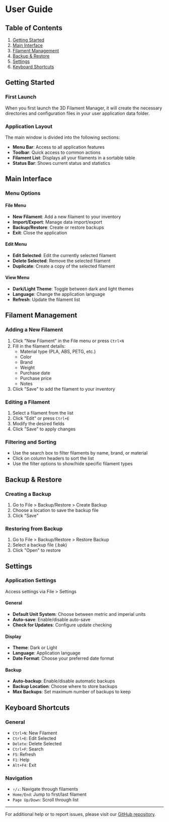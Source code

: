# User Guide

## Table of Contents
1. [Getting Started](#getting-started)
2. [Main Interface](#main-interface)
3. [Filament Management](#filament-management)
4. [Backup & Restore](#backup--restore)
5. [Settings](#settings)
6. [Keyboard Shortcuts](#keyboard-shortcuts)

## Getting Started

### First Launch
When you first launch the 3D Filament Manager, it will create the necessary directories and configuration files in your user application data folder.

### Application Layout
The main window is divided into the following sections:
- **Menu Bar**: Access to all application features
- **Toolbar**: Quick access to common actions
- **Filament List**: Displays all your filaments in a sortable table
- **Status Bar**: Shows current status and statistics

## Main Interface

### Menu Options

#### File Menu
- **New Filament**: Add a new filament to your inventory
- **Import/Export**: Manage data import/export
- **Backup/Restore**: Create or restore backups
- **Exit**: Close the application

#### Edit Menu
- **Edit Selected**: Edit the currently selected filament
- **Delete Selected**: Remove the selected filament
- **Duplicate**: Create a copy of the selected filament

#### View Menu
- **Dark/Light Theme**: Toggle between dark and light themes
- **Language**: Change the application language
- **Refresh**: Update the filament list

## Filament Management

### Adding a New Filament
1. Click "New Filament" in the File menu or press `Ctrl+N`
2. Fill in the filament details:
   - Material type (PLA, ABS, PETG, etc.)
   - Color
   - Brand
   - Weight
   - Purchase date
   - Purchase price
   - Notes
3. Click "Save" to add the filament to your inventory

### Editing a Filament
1. Select a filament from the list
2. Click "Edit" or press `Ctrl+E`
3. Modify the desired fields
4. Click "Save" to apply changes

### Filtering and Sorting
- Use the search box to filter filaments by name, brand, or material
- Click on column headers to sort the list
- Use the filter options to show/hide specific filament types

## Backup & Restore

### Creating a Backup
1. Go to File > Backup/Restore > Create Backup
2. Choose a location to save the backup file
3. Click "Save"

### Restoring from Backup
1. Go to File > Backup/Restore > Restore Backup
2. Select a backup file (.bak)
3. Click "Open" to restore

## Settings

### Application Settings
Access settings via File > Settings

#### General
- **Default Unit System**: Choose between metric and imperial units
- **Auto-save**: Enable/disable auto-save
- **Check for Updates**: Configure update checking

#### Display
- **Theme**: Dark or Light
- **Language**: Application language
- **Date Format**: Choose your preferred date format

#### Backup
- **Auto-backup**: Enable/disable automatic backups
- **Backup Location**: Choose where to store backups
- **Max Backups**: Set maximum number of backups to keep

## Keyboard Shortcuts

### General
- `Ctrl+N`: New Filament
- `Ctrl+E`: Edit Selected
- `Delete`: Delete Selected
- `Ctrl+F`: Search
- `F5`: Refresh
- `F1`: Help
- `Alt+F4`: Exit

### Navigation
- `↑/↓`: Navigate through filaments
- `Home/End`: Jump to first/last filament
- `Page Up/Down`: Scroll through list

---

For additional help or to report issues, please visit our [GitHub repository](https://github.com/Nsfr750/3D_Filament_Manager).
